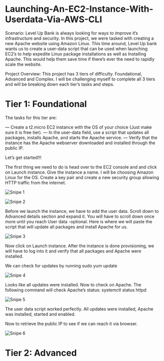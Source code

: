 # Launching-An-EC2-Instance-With-Userdata-Via-AWS-CLI

Scenario: Level Up Bank is always looking for ways to improve it’s infrastructure and security. In this project, we were tasked with creating a new Apache website using Amazon Linux. This time around, Level Up bank wants us to create a user-data script that can be used when launching EC2’s to help expedite Linux package installations as well as Installing Apache. This would help them save time if there’s ever the need to rapidly scale the website.

Project Overview: This project has 3 tiers of difficulty. Foundational, Advanced and Complex. I will be challenging myself to complete all 3 tiers and will be breaking down each tier’s tasks and steps.

# Tier 1: Foundational

The tasks for this tier are:

— Create a t2.micro EC2 instance with the OS of your choice (Just make sure it is free tier).
— In the user-data field, use a script that updates all packages, installs Apache, and starts the Apache service.
— Verify that the instance has the Apache webserver downloaded and installed through the public IP.

Let’s get started!!!

The first thing we need to do is head over to the EC2 console and and click on Launch instance. Give the instance a name. I will be choosing Amazon Linux for the OS. Create a key pair and create a new security group allowing HTTP traffic from the internet.

![Snipe 1](https://github.com/Mirahkeyz/Launching-An-EC2-Instance-With-Userdata-Via-AWS-CLI/assets/134533695/07e2011c-abed-4385-8071-045d1b2fd67a)

![Snipe 2](https://github.com/Mirahkeyz/Launching-An-EC2-Instance-With-Userdata-Via-AWS-CLI/assets/134533695/f2fee4a1-eaf2-4b1a-a4a5-cb342de2440f)

Before we launch the instance, we have to add the user data. Scroll down to Advanced details section and expand it. You will have to scroll down once more until you reach User data -optional. Here is where we will paste the script that will update all packages and install Apache for us.

![Snipe 3](https://github.com/Mirahkeyz/Launching-An-EC2-Instance-With-Userdata-Via-AWS-CLI/assets/134533695/0d963cf4-660f-45a5-b598-efc6d8e94545)

Now click on Launch instance. After the instance is done provisioning, we will have to log into it and verify that all packages and Apache were installed.

We can check for updates by running sudo yum update

![Snipe 4](https://github.com/Mirahkeyz/Launching-An-EC2-Instance-With-Userdata-Via-AWS-CLI/assets/134533695/ba90e199-e361-49df-96fa-ff19bea2043c)

Looks like all updates were installed. Now to check on Apache. The following command will check Apache’s status: systemctl status httpd

![Snipe 5](https://github.com/Mirahkeyz/Launching-An-EC2-Instance-With-Userdata-Via-AWS-CLI/assets/134533695/84109b1c-9d1d-4d82-85ee-ebf92a967706)

The user data script worked perfectly. All updates were installed, Apache was installed, started and enabled.

Now to retrieve the public IP to see if we can reach it via browser.

![Snipe 6](https://github.com/Mirahkeyz/Launching-An-EC2-Instance-With-Userdata-Via-AWS-CLI/assets/134533695/3db47515-4761-4d20-9c9b-bec4d7a4be8c)

# Tier 2: Advanced

























